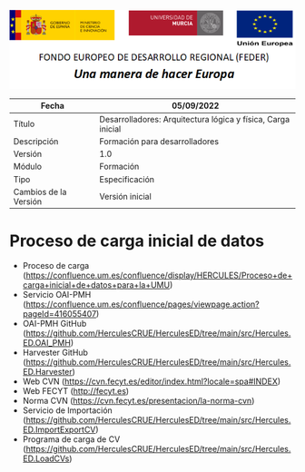 ![](../Docs/media/CabeceraDocumentosMD.png)

| Fecha                 | 05/09/2022                                |
| --------------------- | ---------------------------------------- |
| Título                | Desarrolladores: Arquitectura lógica y física, Carga inicial|
| Descripción           | Formación para desarrolladores |
| Versión               | 1.0                                      |
| Módulo                | Formación                            |
| Tipo                  | Especificación                           |
| Cambios de la Versión | Versión inicial                          |

# Proceso de carga inicial de datos

- Proceso de carga (https://confluence.um.es/confluence/display/HERCULES/Proceso+de+carga+inicial+de+datos+para+la+UMU)
- Servicio OAI-PMH (https://confluence.um.es/confluence/pages/viewpage.action?pageId=416055407)
- OAI-PMH GitHub (https://github.com/HerculesCRUE/HerculesED/tree/main/src/Hercules.ED.OAI_PMH)
- Harvester GitHub (https://github.com/HerculesCRUE/HerculesED/tree/main/src/Hercules.ED.Harvester)
- Web CVN (https://cvn.fecyt.es/editor/index.html?locale=spa#INDEX)
- Web FECYT (http://fecyt.es)
- Norma CVN (https://cvn.fecyt.es/presentacion/la-norma-cvn)
- Servicio de Importación (https://github.com/HerculesCRUE/HerculesED/tree/main/src/Hercules.ED.ImportExportCV)
- Programa de carga de CV (https://github.com/HerculesCRUE/HerculesED/tree/main/src/Hercules.ED.LoadCVs)
